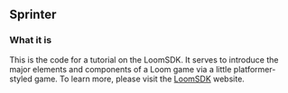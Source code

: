 ## Sprinter

### What it is

This is the code for a tutorial on the LoomSDK. It serves to introduce the major elements and components of a Loom game via a little platformer-styled game. To learn more, please visit the [LoomSDK](https://www.loomsdk.com) website.
